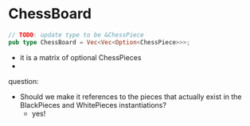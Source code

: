 # ChessBoard

```rust
// TODO: update type to be &ChessPiece
pub type ChessBoard = Vec<Vec<Option<ChessPiece>>>;
```

- it is a matrix of optional ChessPieces
-


question:
- Should we make it references to the pieces that actually exist in the BlackPieces and WhitePieces instantiations?
    - yes!

